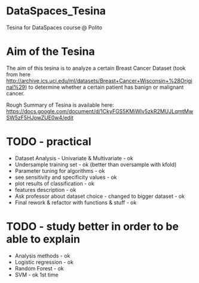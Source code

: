 # DataSpaces_Tesina
Tesina for DataSpaces course @ Polito

# Aim of the Tesina
The aim of this tesina is to analyze a certain Breast Cancer Dataset (took from here http://archive.ics.uci.edu/ml/datasets/Breast+Cancer+Wisconsin+%28Original%29) to determine whether a certain patient has banign or malignant cancer. 

Rough Summary of Tesina is available here: https://docs.google.com/document/d/1CkyFGS5KMiWlv5zkR2MUJLqmtMwSW5zF5HJowZUE0w4/edit

# TODO - practical 
- Dataset Analysis - Univariate & Multivariate - ok
- Undersample training set - ok (better than oversample with kfold)
- Parameter tuning for algorithms - ok
- see sensitivity and specificity values - ok
- plot results of classification - ok
- features description - ok
- Ask professor about dataset choice - changed to bigger dataset - ok
- Final rework & refactor with functions & stuff - ok

# TODO - study better in order to be able to explain 
- Analysis methods - ok
- Logistic regression - ok 
- Random Forest - ok 
- SVM - ok 1st time
